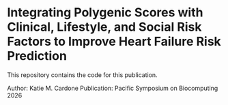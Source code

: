 # Integrating Polygenic Scores with Clinical, Lifestyle, and Social Risk Factors to Improve Heart Failure Risk Prediction
This repository contains the code for this publication.

Author: Katie M. Cardone
Publication: Pacific Symposium on Biocomputing 2026
